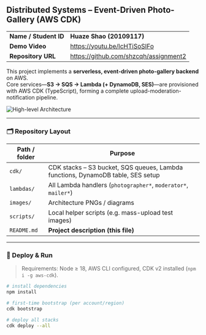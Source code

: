 ## Distributed Systems – Event-Driven Photo-Gallery (AWS CDK)

|                         |                                                         |
|-------------------------|---------------------------------------------------------|
| **Name / Student ID**   | **Huaze Shao (20109117)**                               |
| **Demo Video**          | <https://youtu.be/IcHTiSoSIFo>                          |
| **Repository URL**      | <https://github.com/shzcqh/assignment2>                 |

This project implements a **serverless, event-driven photo-gallery backend** on AWS.  
Core services—**S3 → SQS → Lambda (+ DynamoDB, SES)**—are provisioned with AWS CDK (TypeScript), forming a complete upload-moderation-notification pipeline.

![High-level Architecture](./images/arch.png)

---

### 🗂️ Repository Layout

| Path / folder | Purpose |
|---------------|---------|
| `cdk/`        | CDK stacks – S3 bucket, SQS queues, Lambda functions, DynamoDB table, SES setup |
| `lambdas/`    | All Lambda handlers (`photographer*`, `moderator*`, `mailer*`) |
| `images/`     | Architecture PNGs / diagrams |
| `scripts/`    | Local helper scripts (e.g. mass-upload test images) |
| `README.md`   | **Project description (this file)** |

---

### 🚀 Deploy & Run

> Requirements: Node ≥ 18, AWS CLI configured, CDK v2 installed (`npm i -g aws-cdk`).

```bash
# install dependencies
npm install

# first-time bootstrap (per account/region)
cdk bootstrap

# deploy all stacks
cdk deploy --all
